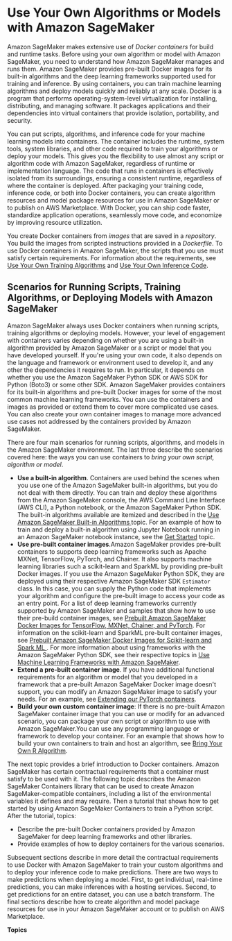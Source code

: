 # Use Your Own Algorithms or Models with Amazon SageMaker<a name="your-algorithms"></a>

Amazon SageMaker makes extensive use of *Docker containers* for build and runtime tasks\. Before using your own algorithm or model with Amazon SageMaker, you need to understand how Amazon SageMaker manages and runs them\. Amazon SageMaker provides pre\-built Docker images for its built\-in algorithms and the deep learning frameworks supported used for training and inference\. By using containers, you can train machine learning algorithms and deploy models quickly and reliably at any scale\. Docker is a program that performs operating\-system\-level virtualization for installing, distributing, and managing software\. It packages applications and their dependencies into virtual containers that provide isolation, portability, and security\.

You can put scripts, algorithms, and inference code for your machine learning models into containers\. The container includes the runtime, system tools, system libraries, and other code required to train your algorithms or deploy your models\. This gives you the flexibility to use almost any script or algorithm code with Amazon SageMaker, regardless of runtime or implementation language\. The code that runs in containers is effectively isolated from its surroundings, ensuring a consistent runtime, regardless of where the container is deployed\. After packaging your training code, inference code, or both into Docker containers, you can create algorithm resources and model package resources for use in Amazon SageMaker or to publish on AWS Marketplace\. With Docker, you can ship code faster, standardize application operations, seamlessly move code, and economize by improving resource utilization\.

You create Docker containers from *images* that are saved in a *repository*\. You build the images from scripted instructions provided in a *Dockerfile*\. To use Docker containers in Amazon SageMaker, the scripts that you use must satisfy certain requirements\. For information about the requirements, see [Use Your Own Training Algorithms](your-algorithms-training-algo.md) and [Use Your Own Inference Code](your-algorithms-inference-main.md)\. 

## Scenarios for Running Scripts, Training Algorithms, or Deploying Models with Amazon SageMaker<a name="container-scenarios"></a>

Amazon SageMaker always uses Docker containers when running scripts, training algorithms or deploying models\. However, your level of engagement with containers varies depending on whether you are using a built\-in algorithm provided by Amazon SageMaker or a script or model that you have developed yourself\. If you're using your own code, it also depends on the language and framework or environment used to develop it, and any other the dependencies it requires to run\. In particular, it depends on whether you use the Amazon SageMaker Python SDK or AWS SDK for Python \(Boto3\) or some other SDK\. Amazon SageMaker provides containers for its built\-in algorithms and pre\-built Docker images for some of the most common machine learning frameworks\. You can use the containers and images as provided or extend them to cover more complicated use cases\. You can also create your own container images to manage more advanced use cases not addressed by the containers provided by Amazon SageMaker\. 

There are four main scenarios for running scripts, algorithms, and models in the Amazon SageMaker environment\. The last three describe the scenarios covered here: the ways you can use containers to *bring your own script, algorithm or model*\.
+ **Use a built\-in algorithm**\. Containers are used behind the scenes when you use one of the Amazon SageMaker built\-in algorithms, but you do not deal with them directly\. You can train and deploy these algorithms from the Amazon SageMaker console, the AWS Command Line Interface \(AWS CLI\), a Python notebook, or the Amazon SageMaker Python SDK\. The built\-in algorithms available are itemized and described in the [Use Amazon SageMaker Built\-in Algorithms ](algos.md) topic\. For an example of how to train and deploy a built\-in algorithm using Jupyter Notebook running in an Amazon SageMaker notebook instance, see the [Get Started](gs.md) topic\. 
+ **Use pre\-built container images**\.Amazon SageMaker provides pre\-built containers to supports deep learning frameworks such as Apache MXNet, TensorFlow, PyTorch, and Chainer\. It also supports machine learning libraries such a scikit\-learn and SparkML by providing pre\-built Docker images\. If you use the Amazon SageMaker Python SDK, they are deployed using their respective Amazon SageMaker SDK `Estimator` class\. In this case, you can supply the Python code that implements your algorithm and configure the pre\-built image to access your code as an entry point\. For a list of deep learning frameworks currently supported by Amazon SageMaker and samples that show how to use their pre\-build container images, see [Prebuilt Amazon SageMaker Docker Images for TensorFlow, MXNet, Chainer, and PyTorch](pre-built-containers-frameworks-deep-learning.md)\. For information on the scikit\-learn and SparkML pre\-built container images, see [Prebuilt Amazon SageMaker Docker Images for Scikit\-learn and Spark ML ](pre-built-docker-containers-frameworks.md)\. For more information about using frameworks with the Amazon SageMaker Python SDK, see their respective topics in [Use Machine Learning Frameworks with Amazon SageMaker](frameworks.md)\.
+ **Extend a pre\-built container image**\. If you have additional functional requirements for an algorithm or model that you developed in a framework that a pre\-built Amazon SageMaker Docker image doesn't support, you can modify an Amazon SageMaker image to satisfy your needs\. For an example, see [Extending our PyTorch containers](https://github.com/awslabs/amazon-sagemaker-examples/blob/master/advanced_functionality/pytorch_extending_our_containers/pytorch_extending_our_containers.ipynb)\. 
+ **Build your own custom container image**: If there is no pre\-built Amazon SageMaker container image that you can use or modify for an advanced scenario, you can package your own script or algorithm to use with Amazon SageMaker\.You can use any programming language or framework to develop your container\. For an example that shows how to build your own containers to train and host an algorithm, see [Bring Your Own R Algorithm](https://github.com/awslabs/amazon-sagemaker-examples/tree/master/advanced_functionality/r_bring_your_own)\.

The next topic provides a brief introduction to Docker containers\. Amazon SageMaker has certain contractual requirements that a container must satisfy to be used with it\. The following topic describes the Amazon SageMaker Containers library that can be used to create Amazon SageMaker\-compatible containers, including a list of the environmental variables it defines and may require\. Then a tutorial that shows how to get started by using Amazon SageMaker Containers to train a Python script\. After the tutorial, topics: 
+ Describe the pre\-built Docker containers provided by Amazon SageMaker for deep learning frameworks and other libraries\.
+ Provide examples of how to deploy containers for the various scenarios\.

Subsequent sections describe in more detail the contractual requirements to use Docker with Amazon SageMaker to train your custom algorithms and to deploy your inference code to make predictions\. There are two ways to make predictions when deploying a model\. First, to get individual, real\-time predictions, you can make inferences with a hosting services\. Second, to get predictions for an entire dataset, you can use a batch transform\. The final sections describe how to create algorithm and model package resources for use in your Amazon SageMaker account or to publish on AWS Marketplace\.

**Topics**